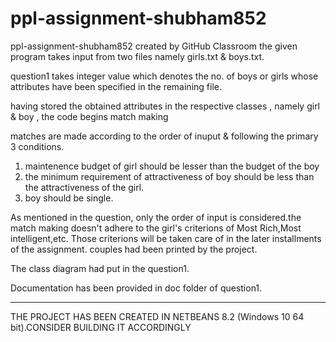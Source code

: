 # ppl-assignment-shubham852
ppl-assignment-shubham852 created by GitHub Classroom
the given program takes input from two files namely girls.txt & boys.txt.

question1 takes integer value which denotes the no. of boys or girls whose attributes have been specified in the remaining file.

having stored the obtained attributes in the respective classes , namely girl & boy , the code begins match making

matches are made according to the order of inuput & following the primary 3 conditions.
1. maintenence budget of girl should be lesser than the budget of the boy
2. the minimum requirement of attractiveness of boy should be less than the attractiveness of the girl.
3. boy should be single. 

As mentioned in the question, only the order of input is considered.the match making doesn't adhere to the girl's criterions of Most Rich,Most intelligent,etc.
Those criterions will be taken care of in the later installments of the assignment.
couples had been printed by the project.

The class diagram had put in the question1. 

Documentation has been provided in doc folder of question1. 


********************************************************************************

THE PROJECT HAS BEEN CREATED IN NETBEANS 8.2 (Windows 10 64 bit).CONSIDER BUILDING IT ACCORDINGLY
